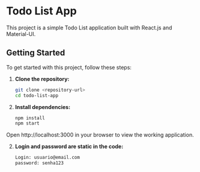 # Todo List App

This project is a simple Todo List application built with React.js and Material-UI.

## Getting Started

To get started with this project, follow these steps:

1. **Clone the repository:**

   ```bash
   git clone <repository-url>
   cd todo-list-app


2. **Install dependencies:**

   ```bash
   npm install
   npm start

Open http://localhost:3000 in your browser to view the working application.



2. **Login and password are static in the code:**

   ```bash
   Login: usuario@email.com
   password: senha123

